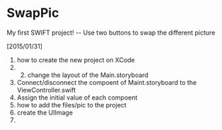 # SwapPic
My first SWIFT project! -- Use two buttons to swap the different picture

[2015/01/31]
1. how to create the new project on XCode
2. 2. change the layout of the Main.storyboard
3. Connect/disconnect the compoent of Maint.storyboard to the ViewController.swift
4. Assign the initial value of each compoent
5. how to add the files/pic to the project
6. create the UIImage
7. 
